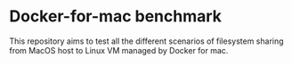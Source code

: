 # Docker-for-mac benchmark

This repository aims to test all the different scenarios of filesystem
sharing from MacOS host to Linux VM managed by Docker for mac.
